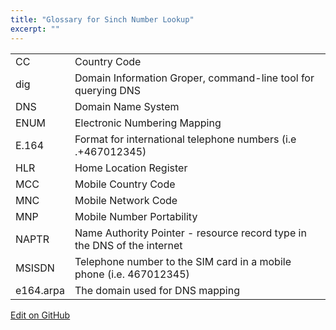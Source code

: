 ```yaml
---
title: "Glossary for Sinch Number Lookup"
excerpt: ""
---
```

|           |                                                                          |
| --------- | ------------------------------------------------------------------------ |
| CC        | Country Code                                                             |
| dig       | Domain Information Groper, command-line tool for querying DNS            |
| DNS       | Domain Name System                                                       |
| ENUM      | Electronic Numbering Mapping                                             |
| E.164     | Format for international telephone numbers (i.e .+467012345)             |
| HLR       | Home Location Register                                                   |
| MCC       | Mobile Country Code                                                      |
| MNC       | Mobile Network Code                                                      |
| MNP       | Mobile Number Portability                                                |
| NAPTR     | Name Authority Pointer - resource record type in the DNS of the internet |
| MSISDN    | Telephone number to the SIM card in a mobile phone (i.e. 467012345)      |
| e164.arpa | The domain used for DNS mapping                                          |


<a class="edit-on-github" href="https://github.com/sinch/docs/blob/master/docs/number-lookup/number-lookup-glossary.md">Edit on GitHub</a>